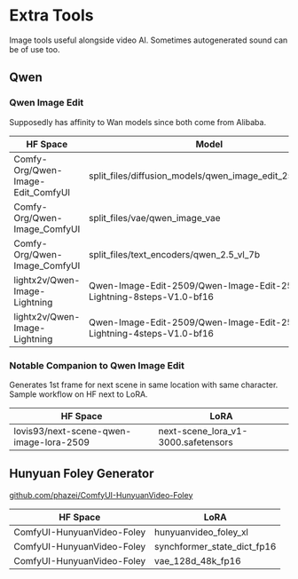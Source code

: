 # Extra Tools

Image tools useful alongside video AI.
Sometimes autogenerated sound can be of use too.

## Qwen

### Qwen Image Edit

Supposedly has affinity to Wan models since both come from Alibaba.

| HF Space | Model |
| --- | --- |
| Comfy-Org/Qwen-Image-Edit_ComfyUI | split_files/diffusion_models/qwen_image_edit_2509_bf16 |
| Comfy-Org/Qwen-Image_ComfyUI | split_files/vae/qwen_image_vae |
| Comfy-Org/Qwen-Image_ComfyUI | split_files/text_encoders/qwen_2.5_vl_7b |
| lightx2v/Qwen-Image-Lightning | Qwen-Image-Edit-2509/Qwen-Image-Edit-2509-Lightning-8steps-V1.0-bf16 |
| lightx2v/Qwen-Image-Lightning | Qwen-Image-Edit-2509/Qwen-Image-Edit-2509-Lightning-4steps-V1.0-bf16 |


### Notable Companion to Qwen Image Edit

Generates 1st frame for next scene in same location with same character.
Sample workflow on HF next to LoRA.

| HF Space | LoRA |
| --- | --- |
| lovis93/next-scene-qwen-image-lora-2509 | next-scene_lora_v1-3000.safetensors |


## Hunyuan Foley Generator

[github.com/phazei/ComfyUI-HunyuanVideo-Foley](https://github.com/phazei/ComfyUI-HunyuanVideo-Foley)

| HF Space | LoRA |
| --- | --- |
| ComfyUI-HunyuanVideo-Foley | hunyuanvideo_foley_xl |
| ComfyUI-HunyuanVideo-Foley | synchformer_state_dict_fp16 |
| ComfyUI-HunyuanVideo-Foley | vae_128d_48k_fp16 |
